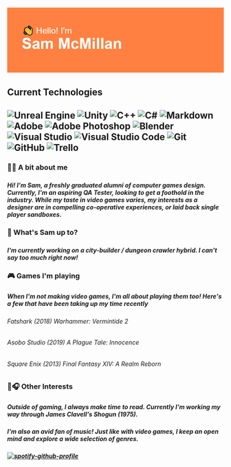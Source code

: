 ![Header](https://raw.githubusercontent.com/SamJMcMillan/SamJMcMillan/main/header.png)

<h2> Current Technologies <h2>

<img alt="Unreal Engine" src="https://img.shields.io/badge/unrealengine-%23313131.svg?style=for-the-badge&logo=unrealengine&logoColor=white"/> <img alt="Unity" src="https://img.shields.io/badge/unity-%23000000.svg?style=for-the-badge&logo=unity&logoColor=white"/> <img alt="C++" src="https://img.shields.io/badge/c++-%2300599C.svg?style=for-the-badge&logo=c%2B%2B&logoColor=white"/> <img alt="C#" src="https://img.shields.io/badge/c%23-%23239120.svg?style=for-the-badge&logo=c-sharp&logoColor=white"/> <img alt="Markdown" src="https://img.shields.io/badge/markdown-%23000000.svg?style=for-the-badge&logo=markdown&logoColor=white"/> <img alt="Adobe" src="https://img.shields.io/badge/adobe-%23FF0000.svg?style=for-the-badge&logo=adobe&logoColor=white"/> <img alt="Adobe Photoshop" src="https://img.shields.io/badge/adobephotoshop-%2331A8FF.svg?style=for-the-badge&logo=adobephotoshop&logoColor=white"/> <img alt="Blender" src="https://img.shields.io/badge/blender-%23F5792A.svg?style=for-the-badge&logo=blender&logoColor=white"/> <img alt="Visual Studio" src="https://img.shields.io/badge/VisualStudio-5C2D91.svg?style=for-the-badge&logo=visual-studio&logoColor=white"/> <img alt="Visual Studio Code" src="https://img.shields.io/badge/VisualStudioCode-0078d7.svg?style=for-the-badge&logo=visual-studio-code&logoColor=white"/> <img alt="Git" src="https://img.shields.io/badge/git-%23F05033.svg?style=for-the-badge&logo=git&logoColor=white"/> <img alt="GitHub" src="https://img.shields.io/badge/github-%23121011.svg?style=for-the-badge&logo=github&logoColor=white"/> <img alt="Trello" src="https://img.shields.io/badge/Trello-%23026AA7.svg?style=for-the-badge&logo=Trello&logoColor=white"/>

<h3> 👨‍🦱 A bit about me <h3>
<h5> Hi! I'm Sam, a freshly graduated alumni of computer games design. Currently, I'm an aspiring QA Tester, looking to get a foothold in the industry. While my taste in video games varies, my interests as a designer are in compelling co-operative experiences, or laid back single player sandboxes.<h5>
  
<h3> 🤔 What's Sam up to? <h3>
<h5> I'm currently working on a city-builder / dungeon crawler hybrid. I can't say too much right now! <h5>
  
<h3> 🎮 Games I'm playing <h3>
  
<h5> When I'm not making video games, I'm all about playing them too! Here's a few that have been taking up my time recently <h5>

<h6> Fatshark (2018) Warhammer: Vermintide 2 <h6>
<h6> Asobo Studio (2019) A Plague Tale: Innocence <h6>
<h6> Square Enix (2013) Final Fantasy XIV: A Realm Reborn <h6>
  
<h3> 📘🎧 Other Interests <h3>

<h5> Outside of gaming, I always make time to read. Currently I'm working my way through James Clavell's Shogun (1975). <h5>
<h5> I'm also an avid fan of music! Just like with video games, I keep an open mind and explore a wide selection of genres. <h5>
  
[![spotify-github-profile](https://spotify-github-profile.vercel.app/api/view?uid=flammenwerfer25&cover_image=true&theme=novatorem)](https://github.com/kittinan/spotify-github-profile)
